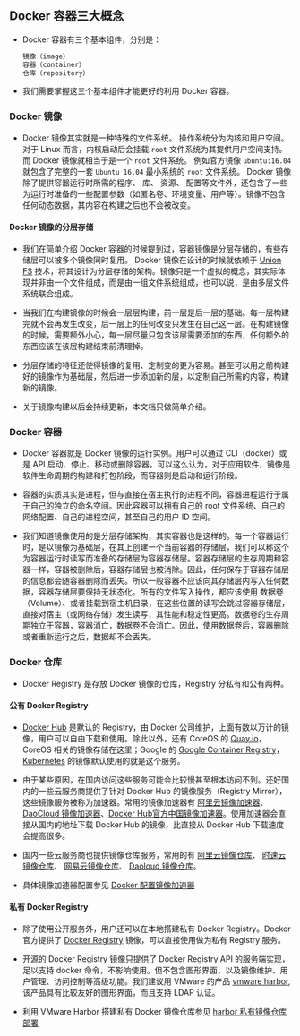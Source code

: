 ## Docker 容器三大概念

- Docker 容器有三个基本组件，分别是：

  ```bash
  镜像（image）
  容器（container）
  仓库（repository）
  ```

- 我们需要掌握这三个基本组件才能更好的利用 Docker 容器。

### Docker 镜像
- Docker 镜像其实就是一种特殊的文件系统。 操作系统分为内核和用户空间。对于 Linux 而言，内核启动后会挂载 `root` 文件系统为其提供用户空间支持。而 Docker 镜像就相当于是一个 `root` 文件系统。 例如官方镜像 `ubuntu:16.04` 就包含了完整的一套 `Ubuntu 16.04` 最小系统的 `root` 文件系统。 Docker 镜像除了提供容器运行时所需的程序、 库、 资源、 配置等文件外，还包含了一些为运行时准备的一些配置参数（如匿名卷、环境变量、用户等）。镜像不包含任何动态数据，其内容在构建之后也不会被改变。

#### Docker 镜像的分层存储
- 我们在简单介绍 Docker 容器的时候提到过，容器镜像是分层存储的，有些存储层可以被多个镜像同时复用。 Docker 镜像在设计的时候就依赖于 [Union FS](https://en.wikipedia.org/wiki/Union_mount) 技术，将其设计为分层存储的架构。镜像只是一个虚拟的概念，其实际体现并非由一个文件组成，而是由一组文件系统组成，也可以说，是由多层文件系统联合组成。

- 当我们在构建镜像的时候会一层层构建，前一层是后一层的基础。每一层构建完就不会再发生改变，后一层上的任何改变只发生在自己这一层。在构建镜像的时候，需要额外小心，每一层尽量只包含该层需要添加的东西，任何额外的东西应该在该层构建结束前清理掉。

- 分层存储的特征还使得镜像的复用、定制变的更为容易。甚至可以用之前构建好的镜像作为基础层，然后进一步添加新的层，以定制自己所需的内容，构建新的镜像。

- 关于镜像构建以后会持续更新，本文档只做简单介绍。

### Docker 容器
- Docker 容器就是 Docker 镜像的运行实例。用户可以通过 CLI（docker）或是 API 启动、停止、移动或删除容器。可以这么认为，对于应用软件，镜像是软件生命周期的构建和打包阶段，而容器则是启动和运行阶段。

- 容器的实质其实是进程，但与直接在宿主执行的进程不同，容器进程运行于属于自己的独立的命名空间。因此容器可以拥有自己的 root 文件系统、自己的网络配置、自己的进程空间，甚至自己的用户 ID 空间。

- 我们知道镜像使用的是分层存储架构，其实容器也是这样的。每一个容器运行时，是以镜像为基础层，在其上创建一个当前容器的存储层，我们可以称这个为容器运行时读写而准备的存储层为容器存储层。容器存储层的生存周期和容器一样，容器被删除后，容器存储层也被消除。因此，任何保存于容器存储层的信息都会随容器删除而丢失。所以一般容器不应该向其存储层内写入任何数据，容器存储层要保持无状态化。所有的文件写入操作，都应该使用 数据卷（Volume）、或者挂载到宿主机目录，在这些位置的读写会跳过容器存储层，直接对宿主（或网络存储）发生读写，其性能和稳定性更高。数据卷的生存周期独立于容器，容器消亡，数据卷不会消亡。因此，使用数据卷后，容器删除或者重新运行之后，数据却不会丢失。

### Docker 仓库
- Docker Registry 是存放 Docker 镜像的仓库，Registry 分私有和公有两种。

#### 公有 Docker Registry
- [Docker Hub](https://hub.docker.com/) 是默认的 Registry，由 Docker 公司维护，上面有数以万计的镜像，用户可以自由下载和使用。除此以外，还有 CoreOS 的 [Quay.io](https://quay.io/repository/)，CoreOS 相关的镜像存储在这里；Google 的 [Google Container Registry](https://cloud.google.com/container-registry/)，[Kubernetes](https://kubernetes.io/) 的镜像默认使用的就是这个服务。

- 由于某些原因，在国内访问这些服务可能会比较慢甚至根本访问不到。还好国内的一些云服务商提供了针对 Docker Hub 的镜像服务（Registry Mirror），这些镜像服务被称为加速器。常用的镜像加速器有 [阿里云镜像加速器](https://account.aliyun.com/login/login.htm?oauth_callback=https%3A%2F%2Fcr.console.aliyun.com%2F#/accelerator)、[DaoCloud 镜像加速器](https://www.daocloud.io/mirror#accelerator-doc)、[Docker Hub官方中国镜像加速器](https://docs.docker.com/registry/recipes/mirror/#use-case-the-china-registry-mirror)。使用加速器会直接从国内的地址下载 Docker Hub 的镜像，比直接从 Docker Hub 下载速度会提高很多。

- 国内一些云服务商也提供镜像仓库服务，常用的有 [阿里云镜像仓库](https://account.aliyun.com/login/login.htm?oauth_callback=https%3A%2F%2Fcr.console.aliyun.com%2F)、 [时速云镜像仓库](https://hub.tenxcloud.com/)、 [网易云镜像仓库](https://id.163yun.com/login?h=fc&referrer=https%3a%2f%2fc.163yun.com%2flogin%2fcallback%3fredirect%3d#/m/library/)、 [Daoloud 镜像仓库](https://hub.daocloud.io/)。

- 具体镜像加速器配置参见 [Docker 配置镜像加速器](./docker-image-accelerator-installation.md)

#### 私有 Docker Registry
- 除了使用公开服务外，用户还可以在本地搭建私有 Docker Registry。Docker 官方提供了 [Docker Registry](https://store.docker.com/images/registry/) 镜像，可以直接使用做为私有 Registry 服务。

- 开源的 Docker Registry 镜像只提供了 Docker Registry API 的服务端实现，足以支持 docker 命令，不影响使用。但不包含图形界面，以及镜像维护、用户管理、访问控制等高级功能。我们建议用 VMware 的产品 [vmware harbor](https://github.com/vmware/harbor),该产品具有比较友好的图形界面，而且支持 LDAP 认证。

- 利用 VMware Harbor 搭建私有 Docker 镜像仓库参见 [harbor 私有镜像仓库部署](https://github.com/yeaheo/kubernetes-deploy/blob/master/harbor-installation.md)
